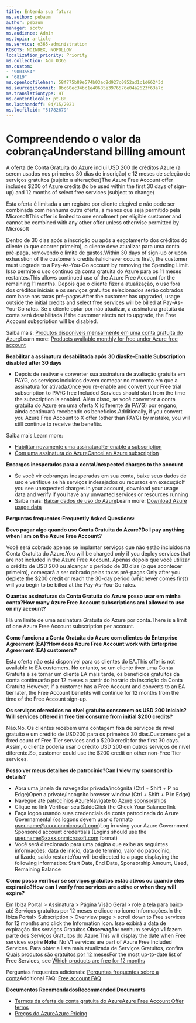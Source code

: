 ```yaml
---
title: Entenda sua fatura
ms.author: pebaum
author: pebaum
manager: scotv
ms.audience: Admin
ms.topic: article
ms.service: o365-administration
ROBOTS: NOINDEX, NOFOLLOW
localization_priority: Priority
ms.collection: Adm_O365
ms.custom:
- "9003554"
- "6819"
ms.openlocfilehash: 58f775b89e574b03ad8d927c0952ad1c1d66243d
ms.sourcegitcommit: 8bc60ec34bc1e40685e3976576e04a2623f63a7c
ms.translationtype: HT
ms.contentlocale: pt-BR
ms.lasthandoff: 04/15/2021
ms.locfileid: "51782679"
---
```

# <a name="understand-billing-amount"></a><span data-ttu-id="00f44-102">Compreendendo o valor da cobrança</span><span class="sxs-lookup"><span data-stu-id="00f44-102">Understand billing amount</span></span>

<span data-ttu-id="00f44-103">A oferta de Conta Gratuita do Azure inclui USD 200 de créditos Azure (a serem usados nos primeiros 30 dias de inscrição) e 12 meses de seleção de serviços gratuitos (sujeito a alterações)</span><span class="sxs-lookup"><span data-stu-id="00f44-103">The Azure Free Account offer includes $200 of Azure credits (to be used within the first 30 days of sign-up) and 12 months of select free services (subject to change)</span></span>

<span data-ttu-id="00f44-104">Esta oferta é limitada a um registro por cliente elegível e não pode ser combinada com nenhuma outra oferta, a menos que seja permitido pela Microsoft</span><span class="sxs-lookup"><span data-stu-id="00f44-104">This offer is limited to one enrollment per eligible customer and cannot be combined with any other offer unless otherwise permitted by Microsoft</span></span>

<span data-ttu-id="00f44-105">Dentro de 30 dias após a inscrição ou após a esgotamento dos créditos do cliente (o que ocorrer primeiro), o cliente deve atualizar para uma conta pré-paga, removendo o limite de gastos.</span><span class="sxs-lookup"><span data-stu-id="00f44-105">Within 30 days of sign-up or upon exhaustion of the customer’s credits (whichever occurs first), the customer must upgrade to a Pay-As-You-Go account by removing the Spending Limit.</span></span> <span data-ttu-id="00f44-106">Isso permite o uso contínuo da conta gratuita do Azure para os 11 meses restantes.</span><span class="sxs-lookup"><span data-stu-id="00f44-106">This allows continued use of the Azure Free Account for the remaining 11 months.</span></span> <span data-ttu-id="00f44-107">Depois que o cliente fizer a atualização, o uso fora dos créditos iniciais e os serviços gratuitos selecionados serão cobrados com base nas taxas pré-pagas.</span><span class="sxs-lookup"><span data-stu-id="00f44-107">After the customer has upgraded, usage outside the initial credits and select free services will be billed at Pay-As-You-Go rates.</span></span> <span data-ttu-id="00f44-108">Se o cliente optar por não atualizar, a assinatura gratuita da conta será desabilitada.</span><span class="sxs-lookup"><span data-stu-id="00f44-108">If the customer elects not to upgrade, the Free Account subscription will be disabled.</span></span>

<span data-ttu-id="00f44-109">Saiba mais: [Produtos disponíveis mensalmente em uma conta gratuita do Azure](https://azure.microsoft.com/free/free-account-faq/)</span><span class="sxs-lookup"><span data-stu-id="00f44-109">Learn more: [Products available monthly for free under Azure free account](https://azure.microsoft.com/free/free-account-faq/)</span></span>

<span data-ttu-id="00f44-110">**Reabilitar a assinatura desabilitada após 30 dias**</span><span class="sxs-lookup"><span data-stu-id="00f44-110">**Re-Enable Subscription disabled after 30 days**</span></span>

- <span data-ttu-id="00f44-111">Depois de reativar e converter sua assinatura de avaliação gratuita em PAYG, os serviços incluídos devem começar no momento em que a assinatura for ativada.</span><span class="sxs-lookup"><span data-stu-id="00f44-111">Once you re-enable and convert your Free trial subscription to PAYG free Included Services should start from the time the subscription is enabled.</span></span> <span data-ttu-id="00f44-112">Além disso, se você converter a conta gratuita do Azure em uma oferta X (diferente de PAYG) por engano, ainda continuará recebendo os benefícios.</span><span class="sxs-lookup"><span data-stu-id="00f44-112">Additionally, if you convert you Azure Free Account to X offer (other than PAYG) by mistake, you will still continue to receive the benefits.</span></span>

<span data-ttu-id="00f44-113">Saiba mais:</span><span class="sxs-lookup"><span data-stu-id="00f44-113">Learn more:</span></span> 
- [<span data-ttu-id="00f44-114">Habilitar novamente uma assinatura</span><span class="sxs-lookup"><span data-stu-id="00f44-114">Re-enable a subscription</span></span>](https://docs.microsoft.com/azure/billing/billing-subscription-become-disable?WT.mc_id=Portal-Microsoft_Azure_Support)
- [<span data-ttu-id="00f44-115">Com uma assinatura do Azure</span><span class="sxs-lookup"><span data-stu-id="00f44-115">Cancel an Azure subscription</span></span>](https://docs.microsoft.com/azure/billing/billing-how-to-cancel-azure-subscription?WT.mc_id=Portal-Microsoft_Azure_Support)

<span data-ttu-id="00f44-116">**Encargos inesperados para a conta**</span><span class="sxs-lookup"><span data-stu-id="00f44-116">**Unexpected charges to the account**</span></span>

- <span data-ttu-id="00f44-117">Se você vir cobranças inesperadas em sua conta, baixe seus dados de uso e verifique se há serviços indesejados ou recursos em execução</span><span class="sxs-lookup"><span data-stu-id="00f44-117">If you see unexpected charges in your account, download your usage data and verify if you have any unwanted services or resources running</span></span>
- <span data-ttu-id="00f44-118">Saiba mais: [Baixar dados de uso do Azure](https://docs.microsoft.com/azure/billing/billing-download-azure-invoice-daily-usage-date?WT.mc_id=Portal-Microsoft_Azure_Support#download-usage)</span><span class="sxs-lookup"><span data-stu-id="00f44-118">Learn more: [Download Azure usage data](https://docs.microsoft.com/azure/billing/billing-download-azure-invoice-daily-usage-date?WT.mc_id=Portal-Microsoft_Azure_Support#download-usage)</span></span>

<span data-ttu-id="00f44-119">**Perguntas frequentes:**</span><span class="sxs-lookup"><span data-stu-id="00f44-119">**Frequently Asked Questions:**</span></span>

<span data-ttu-id="00f44-120">**Devo pagar algo quando uso Conta Gratuita do Azure?**</span><span class="sxs-lookup"><span data-stu-id="00f44-120">**Do I pay anything when I am on the Azure Free Account?**</span></span>

<span data-ttu-id="00f44-121">Você será cobrado apenas se implantar serviços que não estão incluídos na Conta Gratuita do Azure.</span><span class="sxs-lookup"><span data-stu-id="00f44-121">You will be charged only if you deploy services that are not included in the Azure Free Account.</span></span> <span data-ttu-id="00f44-122">Apenas depois que você utilizar o crédito de USD 200 ou alcançar o período de 30 dias (o que acontecer primeiro), começará a ser cobrado pelas taxas pré-pagas.</span><span class="sxs-lookup"><span data-stu-id="00f44-122">Only after you deplete the $200 credit or reach the 30-day period (whichever comes first) will you begin to be billed at the Pay-As-You-Go rates.</span></span>

<span data-ttu-id="00f44-123">**Quantas assinaturas da Conta Gratuita do Azure posso usar em minha conta?**</span><span class="sxs-lookup"><span data-stu-id="00f44-123">**How many Azure Free Account subscriptions am I allowed to use on my account?**</span></span>  

<span data-ttu-id="00f44-124">Há um limite de uma assinatura Gratuita do Azure por conta.</span><span class="sxs-lookup"><span data-stu-id="00f44-124">There is a limit of one Azure Free Account subscription per account.</span></span>

<span data-ttu-id="00f44-125">**Como funciona a Conta Gratuita do Azure com clientes do Enterprise Agreement (EA)?**</span><span class="sxs-lookup"><span data-stu-id="00f44-125">**How does Azure Free Account work with Enterprise Agreement (EA) customers?**</span></span>  

<span data-ttu-id="00f44-126">Esta oferta não está disponível para os clientes do EA.</span><span class="sxs-lookup"><span data-stu-id="00f44-126">This offer is not available to EA customers.</span></span> <span data-ttu-id="00f44-127">No entanto, se um cliente tiver uma Conta Gratuita e se tornar um cliente EA mais tarde, os benefícios gratuitos da conta continuarão por 12 meses a partir do horário da inscrição da Conta Gratuita.</span><span class="sxs-lookup"><span data-stu-id="00f44-127">However, if a customer has a Free Account and converts to an EA tier later, the Free Account benefits will continue for 12 months from the time of the Free Account sign-up.</span></span>

<span data-ttu-id="00f44-128">**Os serviços oferecidos no nível gratuito consomem os USD 200 iniciais?**</span><span class="sxs-lookup"><span data-stu-id="00f44-128">**Will services offered in free tier consume from initial $200 credits?**</span></span>  

<span data-ttu-id="00f44-129">Não.</span><span class="sxs-lookup"><span data-stu-id="00f44-129">No.</span></span> <span data-ttu-id="00f44-130">Os clientes recebem uma contagem fixa de serviços de nível gratuito e um crédito de USD200 para os primeiros 30 dias.</span><span class="sxs-lookup"><span data-stu-id="00f44-130">Customers get a fixed count of Free Tier services and a $200 credit for the first 30 days.</span></span> <span data-ttu-id="00f44-131">Assim, o cliente poderia usar o crédito USD 200 em outros serviços de nível diferente.</span><span class="sxs-lookup"><span data-stu-id="00f44-131">So, customer could use the $200 credit on other non-Free Tier services.</span></span>

<span data-ttu-id="00f44-132">**Posso ver meus detalhes de patrocínio?**</span><span class="sxs-lookup"><span data-stu-id="00f44-132">**Can I view my sponsorship details?**</span></span>

- <span data-ttu-id="00f44-133">Abra uma janela de navegador privada/incógnita (Ctrl + Shift + P no Edge)</span><span class="sxs-lookup"><span data-stu-id="00f44-133">Open a private/incognito browser window (Ctrl + Shift + P in Edge)</span></span>
- <span data-ttu-id="00f44-134">Navegue até [patrocínios Azure](http://www.microsoftazuresponsorships.com/)</span><span class="sxs-lookup"><span data-stu-id="00f44-134">Navigate to [Azure sponsorships](http://www.microsoftazuresponsorships.com/)</span></span>
- <span data-ttu-id="00f44-135">Clique no link Verificar seu Saldo</span><span class="sxs-lookup"><span data-stu-id="00f44-135">Click the Check Your Balance link</span></span>
- <span data-ttu-id="00f44-136">Faça logon usando suas credenciais de conta patrocinada do Azure Governamental (os logons devem usar o formato user.name@xxxx.onmicrosoft.com)</span><span class="sxs-lookup"><span data-stu-id="00f44-136">Log in using your Azure Government Sponsored account credentials (Logins should use the user.name@xxxx.onmicrosoft.com format)</span></span>
- <span data-ttu-id="00f44-137">Você será direcionado para uma página que exibe as seguintes informações: data de início, data de término, valor do patrocínio, utilizado, saldo restante</span><span class="sxs-lookup"><span data-stu-id="00f44-137">You will be directed to a page displaying the following information: Start Date, End Date, Sponsorship Amount, Used, Remaining Balance</span></span>

<span data-ttu-id="00f44-138">**Como posso verificar se serviços gratuitos estão ativos ou quando eles expirarão?**</span><span class="sxs-lookup"><span data-stu-id="00f44-138">**How can I verify free services are active or when they will expire?**</span></span>

<span data-ttu-id="00f44-139">Em Ibiza Portal > Assinatura > Página Visão Geral > role a tela para baixo até Serviços gratuitos por 12 meses e clique no ícone Informações.</span><span class="sxs-lookup"><span data-stu-id="00f44-139">In the Ibiza Portal> Subscription > Overview page > scroll down to Free services for 12 months and click the Information icon.</span></span> <span data-ttu-id="00f44-140">Isso exibirá a data de expiração dos serviços Gratuitos **Observação**: nenhum serviço v1 fazem parte dos Serviços Gratuitos do Azure.</span><span class="sxs-lookup"><span data-stu-id="00f44-140">This will display the date when Free services expire **Note**: No V1 services are part of Azure Free Included Services.</span></span> <span data-ttu-id="00f44-141">Para obter a lista mais atualizada de Serviços Gratuitos, confira [Quais produtos são gratuitos por 12 meses](http://www.microsoftazuresponsorships.com/)</span><span class="sxs-lookup"><span data-stu-id="00f44-141">For the most up-to-date list of Free Services, see [Which products are free for 12 months](http://www.microsoftazuresponsorships.com/)</span></span>

<span data-ttu-id="00f44-142">Perguntas frequentes adicionais: [Perguntas frequentes sobre a conta](https://azure.microsoft.com/free/free-account-faq/)</span><span class="sxs-lookup"><span data-stu-id="00f44-142">Additional FAQ: [Free account FAQ](https://azure.microsoft.com/free/free-account-faq/)</span></span>

<span data-ttu-id="00f44-143">**Documentos Recomendados**</span><span class="sxs-lookup"><span data-stu-id="00f44-143">**Recommended Documents**</span></span>

- [<span data-ttu-id="00f44-144">Termos da oferta de conta gratuita do Azure</span><span class="sxs-lookup"><span data-stu-id="00f44-144">Azure Free Account Offer terms</span></span>](https://azure.microsoft.com/offers/ms-azr-0044p/)
- [<span data-ttu-id="00f44-145">Preços do Azure</span><span class="sxs-lookup"><span data-stu-id="00f44-145">Azure Pricing</span></span>](https://azure.microsoft.com/pricing/)